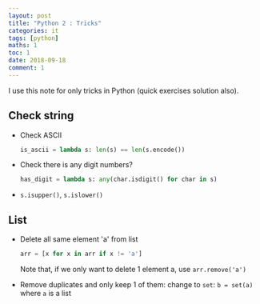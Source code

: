 ```yaml
---
layout: post
title: "Python 2 : Tricks"
categories: it
tags: [python]
maths: 1
toc: 1
date: 2018-09-18
comment: 1
---
```


I use this note for only tricks in Python (quick exercises solution also).

## Check string

- Check ASCII

    ~~~ python
    is_ascii = lambda s: len(s) == len(s.encode())
    ~~~

- Check there is any digit numbers?

    ~~~ python
    has_digit = lambda s: any(char.isdigit() for char in s)
    ~~~

- `s.isupper()`, `s.islower()`

## List

- Delete all same element 'a' from list

  ~~~ python
  arr = [x for x in arr if x != 'a']
  ~~~

  Note that, if we only want to delete 1 element a, use `arr.remove('a')`

- Remove duplicates and only keep 1 of them: change to `set`: `b = set(a)` where `a` is a list
